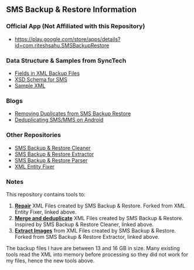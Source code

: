 ## SMS Backup & Restore Information 

### Official App (Not Affiliated with this Repository)
- https://play.google.com/store/apps/details?id=com.riteshsahu.SMSBackupRestore

### Data Structure & Samples from SyncTech
- [Fields in XML Backup Files](https://www.synctech.com.au/sms-backup-restore/fields-in-xml-backup-files/)
- [XSD Schema for SMS](https://synctech.com.au/wp-content/uploads/2018/01/sms.xsd_.txt)
- [Sample XML](https://synctech.com.au/wp-content/uploads/2018/01/sms-sample.xml_.txt)

### Blogs
- [Removing Duplicates from SMS Backup Restore](http://blog.radj.me/removing-duplicates-sms-backup-restore-xml-android)
- [Deduplicating SMS/MMS on Android](https://www.embrangler.com/2023/03/deduplicating-smsmms-on-android/)
  
### Other Repositories
- [SMS Backup & Restore Cleaner](https://github.com/pcraciunoiu/AndroidSMSBackupRestoreCleaner)
- [SMS Backup & Restore Extractor](https://gist.github.com/tetrillard/759bf2d165b440e4915c)
- [SMS Backup & Restore Parser](https://github.com/danzek/sms-backup-and-restore-parser)
- [XML Entity Fixer](https://gist.github.com/Calvin-L/5232f876b8acf48a216941b8904632bb)

### Notes
This repository contains tools to:
1. **[Repair](https://github.com/gregordinary/sms-backup-restore-scripts/tree/master/xml-fixer)** XML Files created by SMS Backup & Restore. Forked from XML Entity Fixer, linked above. 
2. **[Merge and deduplicate](https://github.com/gregordinary/sms-backup-restore-scripts/tree/master/xml-merger)** XML Files created by SMS Backup & Restore. Inspired by SMS Backup & Restore Cleaner, linked above.
3. **[Extract Images](https://github.com/gregordinary/sms-backup-restore-scripts/tree/master)** from XML Files created by SMS Backup & Restore. Forked from SMS Backup & Restore Extractor, linked above.

The backup files I have are between 13 and 16 GB in size. Many existing tools read the XML into memory before processing so they did not work for my files, hence the new tools above. 
